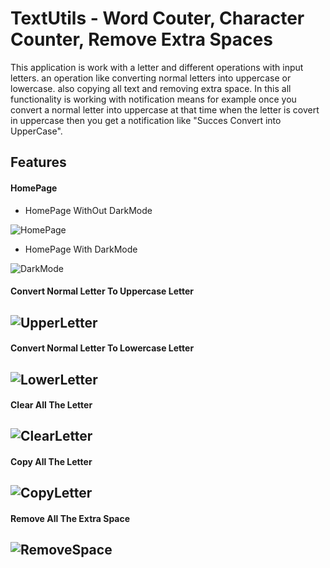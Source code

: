 
# TextUtils - Word Couter, Character Counter, Remove Extra Spaces

This application is work with a letter and different operations with input letters.  an operation like converting normal letters into uppercase or lowercase. also copying all text and removing extra space. In this all functionality is working with notification means for example once you convert a normal letter into uppercase at that time when the letter is covert in uppercase then you get a notification like "Succes Convert into UpperCase".


## Features

#### HomePage
- HomePage WithOut DarkMode 

![HomePage](https://user-images.githubusercontent.com/80502799/215185181-f878982c-adb3-43a6-9851-a951611eab91.png)

- HomePage With DarkMode

![DarkMode](https://user-images.githubusercontent.com/80502799/215185494-d402a84a-4e48-4cca-89c5-5f4195cf4876.png)


#### Convert Normal Letter To Uppercase Letter
![UpperLetter](https://user-images.githubusercontent.com/80502799/215185803-e68db7f1-a8ce-43eb-8fea-01aedadd748b.png)
-

#### Convert Normal Letter To Lowercase Letter
![LowerLetter](https://user-images.githubusercontent.com/80502799/215185810-9a430ca4-89c4-4d5b-8bc3-a2a632f1009e.png)
-

#### Clear All The Letter
![ClearLetter](https://user-images.githubusercontent.com/80502799/215185826-a94af60d-e4a0-43e5-9f43-8db0c7e94286.png)
-

#### Copy All The Letter
![CopyLetter](https://user-images.githubusercontent.com/80502799/215185844-b8bd19ba-b200-459a-adc2-f349d91f370f.png)
-

#### Remove All The Extra Space
![RemoveSpace](https://user-images.githubusercontent.com/80502799/215185872-e63bcc3b-ea08-47f3-95ab-52570c77f0dc.png)
-
